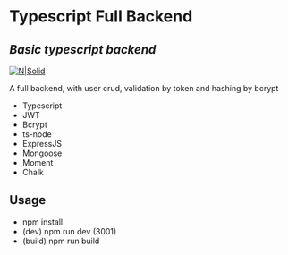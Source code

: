# Typescript Full Backend
## _Basic typescript backend_

[![N|Solid](https://cldup.com/dTxpPi9lDf.thumb.png)](https://nodesource.com/products/nsolid)

A full backend, with user crud, validation by token and hashing by bcrypt

- Typescript
- JWT
- Bcrypt
- ts-node
- ExpressJS
- Mongoose
- Moment
- Chalk

## Usage

- npm install
- (dev) npm run dev (3001)
- (build) npm run build
